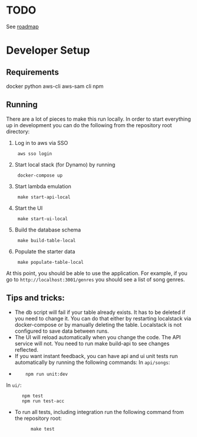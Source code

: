 # TODO
See [roadmap](./roadmap.md)


# Developer Setup

## Requirements
docker
python
aws-cli
aws-sam cli
npm

## Running

There are a lot of pieces to make this run locally. In order to start everything up in development you can do the following from the
repository root directory:

1. Log in to aws via SSO
    
        aws sso login
    
2. Start local stack (for Dynamo) by running

        docker-compose up

3. Start lambda emulation

        make start-api-local

4. Start the UI

        make start-ui-local

5. Build the database schema

        make build-table-local

6. Populate the starter data

        make populate-table-local

At this point, you should be able to use the application. For example, if you go to `http://localhost:3001/genres` you should
see a list of song genres.

## Tips and tricks:
* The db script will fail if your table already exists. It has to be deleted if you need to change it. You can do that either by
  restarting localstack via docker-compose or by manually deleting the table. Localstack is not configured to save data between runs.
* The UI will reload automatically when you change the code. The API service will not. You need to run make build-api to
  see changes reflected.
* If you want instant feedback, you can have api and ui unit tests run automatically by running the following commands:
  In `api/songs`:
*
          npm run unit:dev

In `ui/`:

          npm test
          npm run test-acc

* To run all tests, including integration run the following command from the repository root:

            make test

